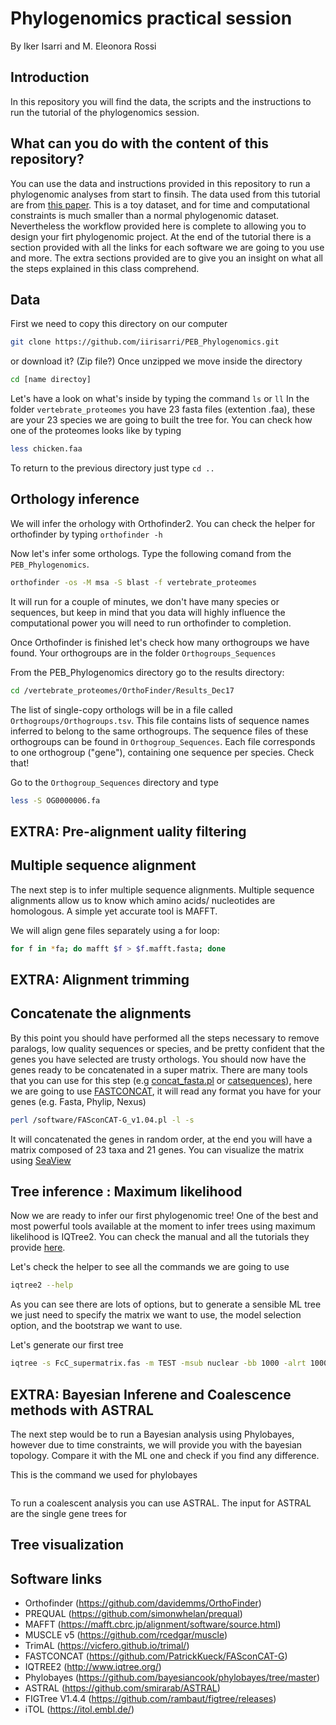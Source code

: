# Phylogenomics practical session

By Iker Isarri and M. Eleonora Rossi

## Introduction

In this repository you will find the data, the scripts and the instructions to run the tutorial of the phylogenomics session.


## What can you do with the content of this repository?

You can use the data and instructions provided in this repository to run a phylogenomic analyses from start to finsih. The data used from this tutorial are from [this paper](https://academic.oup.com/sysbio/article/65/6/1057/2281640?login=true).
This is a toy dataset, and for time and computational constraints is much smaller than a normal phylogenomic dataset. Nevertheless the workflow provided here is complete to allowing you to design your firt phylogenomic project. 
At the end of the tutorial there is a section provided with all the links for each software we are going to you use and more. 
The extra sections provided are to give you an insight on what all the steps explained in this class comprehend.

## Data

First we need to copy this directory on our computer
```sh
git clone https://github.com/iirisarri/PEB_Phylogenomics.git
```
or download it? (Zip file?)
Once unzipped we move inside the directory 
```sh 
cd [name directoy]
```
Let's have a look on what's inside by typing the command `ls` or `ll`
In the folder `vertebrate_proteomes` you have 23 fasta files (extention .faa), these are your 23 species we are going to built the tree for. 
You can check how one of the proteomes looks like by typing 
```sh
less chicken.faa
```
To return to the previous directory just type `cd ..`

## Orthology inference

We will infer the orhology with Orthofinder2. 
You can check the helper for orthofinder by typing `orthofinder -h`

Now let's infer some orthologs. Type the following comand from the `PEB_Phylogenomics`.

```sh 
orthofinder -os -M msa -S blast -f vertebrate_proteomes
```
It will run for a couple of minutes, we don't have many species or sequences, but keep in mind that you data will highly influence the computational power you will need to run orthofinder to completion. 

Once Orthofinder is finished let's check how many orthogroups we have found. Your orthogroups are in the folder `Orthogroups_Sequences`

From the PEB_Phylogenomics directory go to the results directory:

```sh
cd /vertebrate_proteomes/OrthoFinder/Results_Dec17
```
The list of single-copy orthologs will be in a file called `Orthogroups/Orthogroups.tsv`. This file contains lists of sequence names inferred to belong to the same orthogroups. The sequence files of these orthogroups can be found in `Orthogroup_Sequences`. Each file corresponds to one orthogroup ("gene"), containing one sequence per species. Check that!

Go to the `Orthogroup_Sequences` directory and type
```sh
less -S OG0000006.fa
```


## EXTRA: Pre-alignment uality filtering

## Multiple sequence alignment
The next step is to infer multiple sequence alignments. Multiple sequence alignments allow us to know which amino acids/ nucleotides are homologous. A simple yet accurate tool is MAFFT.

We will align gene files separately using a for loop:

```sh
for f in *fa; do mafft $f > $f.mafft.fasta; done
```

## EXTRA: Alignment trimming

## Concatenate the alignments

By this point you should have performed all the steps necessary to remove paralogs, low quality sequences or species, and be pretty confident that the genes you have selected are trusty orthologs. 
You should now have the genes ready to be concatenated in a super matrix. There are many tools that you can use for this step (e.g [concat_fasta.pl](https://github.com/santiagosnchez/concat_fasta) or [catsequences](https://github.com/ChrisCreevey/catsequences)), here we are going to use [FASTCONCAT](https://github.com/PatrickKueck/FASconCAT-G), it will read any format you have for your genes (e.g. Fasta, Phylip, Nexus)


```sh
perl /software/FASconCAT-G_v1.04.pl -l -s
```
It will concatenated the genes in random order, at the end you will have a matrix composed of 23 taxa and 21 genes. 
You can visualize the matrix using [SeaView](https://doua.prabi.fr/software/seaview) 

## Tree inference : Maximum likelihood
Now we are ready to infer our first phylogenomic tree!
One of the best and most powerful tools available at the moment to infer trees using maximum likelihood is IQTree2. You can check the manual and all the tutorials they provide [here](http://www.iqtree.org/).

Let's check the helper to see all the commands we are going to use
```sh
iqtree2 --help
```
As you can see there are lots of options, but to generate a sensible ML tree we just need to specify the matrix we want to use, the model selection option, and the bootstrap we want to use.

Let's generate our first tree
```sh
iqtree -s FcC_supermatrix.fas -m TEST -msub nuclear -bb 1000 -alrt 1000 -nt 1 -bnni -pre unpartitioned
```

## EXTRA: Bayesian Inferene and Coalescence methods with ASTRAL

The next step would be to run a Bayesian analysis using Phylobayes, however due to time constraints, we will provide you with the bayesian topology. Compare it with the ML one and check if you find any difference. 

This is the command we used for phylobayes

```sh
```

To run a coalescent analysis you can use ASTRAL. The input for ASTRAL are the single gene trees for 



## Tree visualization

## Software links

* Orthofinder (https://github.com/davidemms/OrthoFinder)
* PREQUAL (https://github.com/simonwhelan/prequal)
* MAFFT (https://mafft.cbrc.jp/alignment/software/source.html)
* MUSCLE v5 (https://github.com/rcedgar/muscle)
* TrimAL (https://vicfero.github.io/trimal/)
* FASTCONCAT (https://github.com/PatrickKueck/FASconCAT-G)
* IQTREE2 (http://www.iqtree.org/)
* Phylobayes (https://github.com/bayesiancook/phylobayes/tree/master)
* ASTRAL (https://github.com/smirarab/ASTRAL)
* FIGTree V1.4.4 (https://github.com/rambaut/figtree/releases) 
* iTOL (https://itol.embl.de/)
